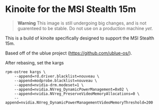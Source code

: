 # Kinoite for the MSI Stealth 15m

> **Warning**
> This image is still undergoing big changes, and is not guarenteed to be stable. Do not use on a production machine _yet_.

This is a build of kinoite specifically designed to support the MSI Stealth 15m.

Based off of the ublue project (https://github.com/ublue-os/).

After rebasing, set the kargs

```
rpm-ostree kargs \
    --append=rd.driver.blacklist=nouveau \
    --append=modprobe.blacklist=nouveau \
    --append=nvidia-drm.modeset=1 \
    --append=nvidia.NVreg_DynamicPowerManagement=0x02 \
    --append=nvidia.NVreg_PreserveVideoMemoryAllocations=0 \
    --append=nvidia.NVreg_DynamicPowerManagementVideoMemoryThreshold=200
```
